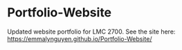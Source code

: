 # Portfolio-Website
Updated website portfolio for LMC 2700. See the site here: https://emmalynguyen.github.io/Portfolio-Website/